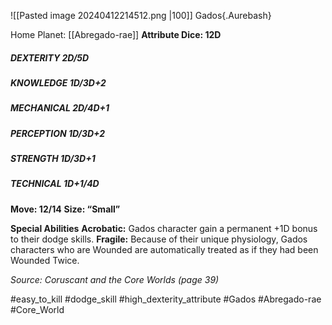 ![[Pasted image 20240412214512.png  |100]]
Gados{.Aurebash}

Home Planet: [[Abregado-rae]]
**Attribute Dice: 12D**
##### DEXTERITY 2D/5D
##### KNOWLEDGE 1D/3D+2
##### MECHANICAL 2D/4D+1
##### PERCEPTION 1D/3D+2
##### STRENGTH 1D/3D+1
##### TECHNICAL 1D+1/4D
**Move: 12/14**
**Size: “Small”**

**Special Abilities**
**Acrobatic:** Gados character gain a permanent +1D bonus to their dodge skills.
**Fragile:** Because of their unique physiology, Gados characters who are Wounded are automatically treated as if they had been Wounded Twice.


*Source: Coruscant and the Core Worlds (page 39)*

#easy_to_kill 
#dodge_skill #high_dexterity_attribute 
#Gados #Abregado-rae #Core_World